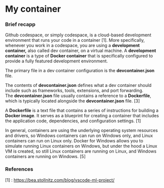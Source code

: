# My container

### Brief recapp
Github codespace, or simply codespace, is a cloud-based development environment that runs your code in a container [1]. More specifically, whenever you work in a codespace, you are using a **development container,** also called dev container, on a virtual machine. A **development container** is a type of **Docker container** that is specifically configured to provide a fully featured development environment. 

The primary file in a dev container configuration is the **devcontainer.json** file.

The contents of **devcontainer.json** defines what a dev container should include such as frameworks, tools, extensions, and port forwarding. The **devcontainer.json** file usually contains a reference to a **Dockerfile**, which is typically located alongside the **devcontainer.json** file. [3]

A **Dockerfile** is a text file that contains a series of instructions for building a **Docker image**. It serves as a blueprint for creating a container that includes the application code, dependencies, and configuration settings. [1]

In general, containers are using the underlying operating system resources and drivers, so Windows containers can run on Windows only, and Linux containers can run on Linux only. Docker for Windows allows you to simulate running Linux containers on Windows, but under the hood a Linux VM is created, so still Linux containers are running on Linux, and Windows containers are running on Windows. [5]

### References
[1] : https://bea.stollnitz.com/blog/vscode-ml-project/